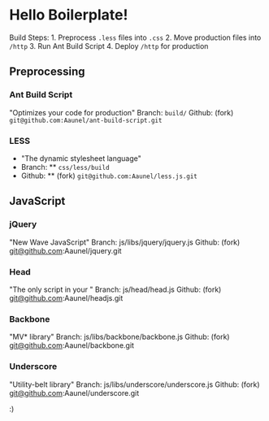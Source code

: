 # Hello Boilerplate!


Build Steps:
	1. Preprocess `.less` files into `.css`
	2. Move production files into `/http`
	3. Run Ant Build Script
	4. Deploy `/http` for production


## Preprocessing

### Ant Build Script
"Optimizes your code for production"
Branch:
	`build/`
Github:
	(fork) `git@github.com:Aaunel/ant-build-script.git`

### LESS
* "The dynamic stylesheet language"
* Branch:
** `css/less/build`
* Github:
** (fork) `git@github.com:Aaunel/less.js.git`


## JavaScript

### jQuery
"New Wave JavaScript"
Branch:
	js/libs/jquery/jquery.js
Github:
	(fork) git@github.com:Aaunel/jquery.git

### Head
"The only script in your <HEAD>"
Branch:
	js/head/head.js
Github:
	(fork) git@github.com:Aaunel/headjs.git

### Backbone
"MV* library"
Branch:
	js/libs/backbone/backbone.js
Github:
	(fork) git@github.com:Aaunel/backbone.git

### Underscore
"Utility-belt library"
Branch:
	js/libs/underscore/underscore.js
Github:
	(fork) git@github.com:Aaunel/underscore.git


:)